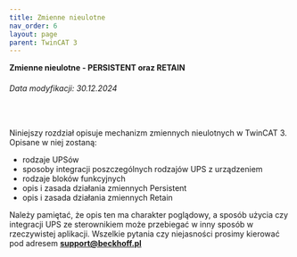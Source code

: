 ```yaml
---
title: Zmienne nieulotne 
nav_order: 6
layout: page
parent: TwinCAT 3
---
```


**Zmienne nieulotne - PERSISTENT oraz RETAIN**
<h6> Data modyfikacji: 30.12.2024 </h6>
<br>

Niniejszy rozdział opisuje mechanizm zmiennych nieulotnych w TwinCAT 3. Opisane w niej zostaną:
- rodzaje UPSów
- sposoby integracji poszczególnych rodzajów UPS z urządzeniem
- rodzaje bloków funkcyjnych
- opis i zasada działania zmiennych Persistent
- opis i zasada działania zmiennych Retain

Należy pamiętać, że opis ten ma charakter poglądowy, a sposób użycia czy integracji UPS ze sterownikiem może przebiegać w inny sposób w rzeczywistej aplikacji. Wszelkie pytania czy niejasności prosimy kierować pod adresem **support@beckhoff.pl**